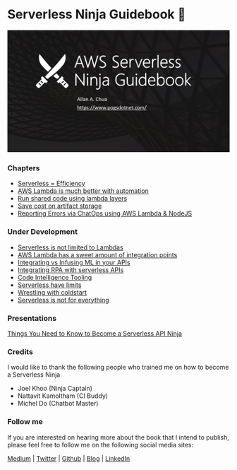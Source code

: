 # Serverless Ninja Guidebook :japanese_ogre:

![Banner](https://github.com/allanchua101/serverless-ninja/blob/master/Banner.png)

### Chapters

- [Serverless = Efficiency](https://github.com/allanchua101/serverless-ninja/tree/master/001-serverless-efficiency)
- [AWS Lambda is much better with automation](https://github.com/allanchua101/serverless-ninja/tree/master/002-automation)
- [Run shared code using lambda layers](https://github.com/allanchua101/serverless-ninja/tree/master/005-shared-layers)
- [Save cost on artifact storage](https://github.com/allanchua101/serverless-ninja/tree/master/013-saving-cost-from-artifact-storage)
- [Reporting Errors via ChatOps using AWS Lambda & NodeJS](https://github.com/allanchua101/serverless-ninja/tree/master/012-reporting-errors-via-chatops)

### Under Development

- [Serverless is not limited to Lambdas](https://github.com/allanchua101/serverless-ninja/tree/master/003-not-limited-to-lambdas)
- [AWS Lambda has a sweet amount of integration points](https://github.com/allanchua101/serverless-ninja/tree/master/004-integration-points)
- [Integrating vs Infusing ML in your APIs](https://github.com/allanchua101/serverless-ninja/tree/master/006-ai-apis/)
- [Integrating RPA with serverless APIs](https://github.com/allanchua101/serverless-ninja/tree/master/007-rpa-integration)
- [Code Intelligence Tooling](https://github.com/allanchua101/serverless-ninja/tree/master/008-code-intelligence)
- [Serverless have limits](https://github.com/allanchua101/serverless-ninja/tree/master/009-lambda-limits)
- [Wrestling with coldstart](https://github.com/allanchua101/serverless-ninja/tree/master/010-wrestling-coldstarts)
- [Serverless is not for everything](https://github.com/allanchua101/serverless-ninja/tree/master/011-serverless-isnt-everything)

### Presentations

[Things You Need to Know to Become a Serverless API Ninja](https://speakerdeck.com/allanchua101/things-you-need-to-know-to-become-a-serverless-api-ninja)

### Credits

I would like to thank the following people who trained me on how to become a Serverless Ninja

- Joel Khoo (Ninja Captain)
- Nattavit Kamoltham (CI Buddy)
- Michel Do (Chatbot Master)

### Follow me

If you are interested on hearing more about the book that I intend to publish, please feel free to follow me on the following social media sites:

[Medium](https://medium.com/@ac052790) | [Twitter](https://twitter.com/ac052790) | [Github](https://github.com/allanchua101) | [Blog](https://www.pogsdotnet.com/) | [LinkedIn](https://www.linkedin.com/in/allan-chua-467402103/) 

